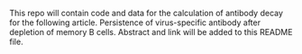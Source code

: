 This repo will contain code and data for the calculation of antibody decay for the following article. Persistence of virus-specific antibody after depletion of memory B cells. Abstract and link will be added to this README file.
